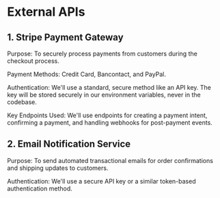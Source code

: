 # External APIs

## 1. Stripe Payment Gateway

Purpose: To securely process payments from customers during the checkout process.

Payment Methods: Credit Card, Bancontact, and PayPal.

Authentication: We'll use a standard, secure method like an API key. The key will be stored securely in our environment variables, never in the codebase.

Key Endpoints Used: We'll use endpoints for creating a payment intent, confirming a payment, and handling webhooks for post-payment events.

## 2. Email Notification Service

Purpose: To send automated transactional emails for order confirmations and shipping updates to customers.

Authentication: We'll use a secure API key or a similar token-based authentication method.
